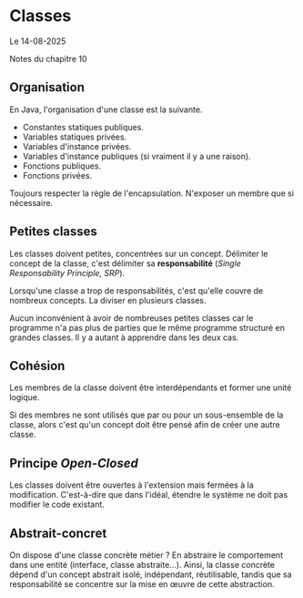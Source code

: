 # Classes

Le 14-08-2025

Notes du chapitre 10

## Organisation

En Java, l'organisation d'une classe est la suivante.
- Constantes statiques publiques.
- Variables statiques privées.
- Variables d'instance privées.
- Variables d'instance publiques (si vraiment il y a une raison).
- Fonctions publiques.
- Fonctions privées.

Toujours respecter la règle de l'encapsulation. N'exposer un membre que si nécessaire.

## Petites classes

Les classes doivent petites, concentrées sur un concept. Délimiter le concept de la classe, c'est délimiter sa **responsabilité** (*Single Responsability Principle, SRP*).

Lorsqu'une classe a trop de responsabilités, c'est qu'elle couvre de nombreux concepts. La diviser en plusieurs classes.

Aucun inconvénient à avoir de nombreuses petites classes car le programme n'a pas plus de parties que le même programme structuré en grandes classes. Il y a autant à apprendre dans les deux cas.

## Cohésion

Les membres de la classe doivent être interdépendants et former une unité logique.  

Si des membres ne sont utilisés que par ou pour un sous-ensemble de la classe, alors c'est qu'un concept doit être pensé afin de créer une autre classe.

## Principe *Open-Closed*

Les classes doivent être ouvertes à l'extension mais fermées à la modification. C'est-à-dire que dans l'idéal, étendre le système ne doit pas modifier le code existant.

## Abstrait-concret

On dispose d'une classe concrète métier ? En abstraire le comportement dans une entité (interface, classe abstraite...). Ainsi, la classe concrète dépend d'un concept abstrait isolé, indépendant, réutilisable, tandis que sa responsabilité se concentre sur la mise en œuvre de cette abstraction.

